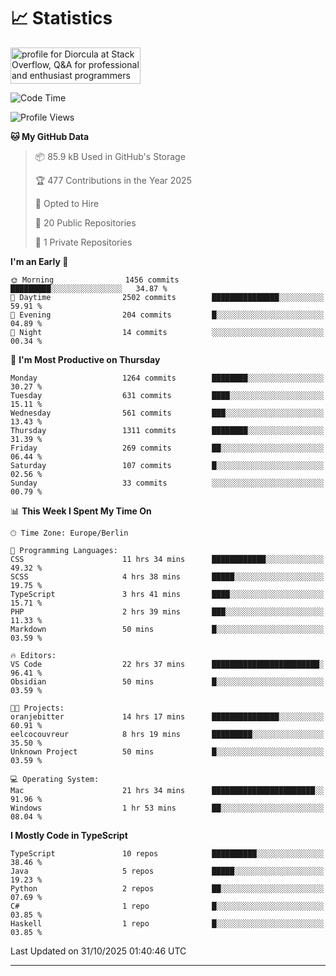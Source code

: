 # 📈 Statistics
 <a href="https://stackoverflow.com/users/10433530/diorcula"><img src="https://stackoverflow.com/users/flair/10433530.png" width="208" height="58" alt="profile for Diorcula at Stack Overflow, Q&amp;A for professional and enthusiast programmers" title="profile for Diorcula at Stack Overflow, Q&amp;A for professional and enthusiast programmers"></a>
 
<!--START_SECTION:waka-->
![Code Time](http://img.shields.io/badge/Code%20Time-736%20hrs%2055%20mins-blue)

![Profile Views](http://img.shields.io/badge/Profile%20Views-0-blue)

**🐱 My GitHub Data** 

> 📦 85.9 kB Used in GitHub's Storage 
 > 
> 🏆 477 Contributions in the Year 2025
 > 
> 💼 Opted to Hire
 > 
> 📜 20 Public Repositories 
 > 
> 🔑 1 Private Repositories 
 > 
**I'm an Early 🐤** 

```text
🌞 Morning                1456 commits        █████████░░░░░░░░░░░░░░░░   34.87 % 
🌆 Daytime                2502 commits        ███████████████░░░░░░░░░░   59.91 % 
🌃 Evening                204 commits         █░░░░░░░░░░░░░░░░░░░░░░░░   04.89 % 
🌙 Night                  14 commits          ░░░░░░░░░░░░░░░░░░░░░░░░░   00.34 % 
```
📅 **I'm Most Productive on Thursday** 

```text
Monday                   1264 commits        ████████░░░░░░░░░░░░░░░░░   30.27 % 
Tuesday                  631 commits         ████░░░░░░░░░░░░░░░░░░░░░   15.11 % 
Wednesday                561 commits         ███░░░░░░░░░░░░░░░░░░░░░░   13.43 % 
Thursday                 1311 commits        ████████░░░░░░░░░░░░░░░░░   31.39 % 
Friday                   269 commits         ██░░░░░░░░░░░░░░░░░░░░░░░   06.44 % 
Saturday                 107 commits         █░░░░░░░░░░░░░░░░░░░░░░░░   02.56 % 
Sunday                   33 commits          ░░░░░░░░░░░░░░░░░░░░░░░░░   00.79 % 
```


📊 **This Week I Spent My Time On** 

```text
🕑︎ Time Zone: Europe/Berlin

💬 Programming Languages: 
CSS                      11 hrs 34 mins      ████████████░░░░░░░░░░░░░   49.32 % 
SCSS                     4 hrs 38 mins       █████░░░░░░░░░░░░░░░░░░░░   19.75 % 
TypeScript               3 hrs 41 mins       ████░░░░░░░░░░░░░░░░░░░░░   15.71 % 
PHP                      2 hrs 39 mins       ███░░░░░░░░░░░░░░░░░░░░░░   11.33 % 
Markdown                 50 mins             █░░░░░░░░░░░░░░░░░░░░░░░░   03.59 % 

🔥 Editors: 
VS Code                  22 hrs 37 mins      ████████████████████████░   96.41 % 
Obsidian                 50 mins             █░░░░░░░░░░░░░░░░░░░░░░░░   03.59 % 

🐱‍💻 Projects: 
oranjebitter             14 hrs 17 mins      ███████████████░░░░░░░░░░   60.91 % 
eelcocouvreur            8 hrs 19 mins       █████████░░░░░░░░░░░░░░░░   35.50 % 
Unknown Project          50 mins             █░░░░░░░░░░░░░░░░░░░░░░░░   03.59 % 

💻 Operating System: 
Mac                      21 hrs 34 mins      ███████████████████████░░   91.96 % 
Windows                  1 hr 53 mins        ██░░░░░░░░░░░░░░░░░░░░░░░   08.04 % 
```

**I Mostly Code in TypeScript** 

```text
TypeScript               10 repos            ██████████░░░░░░░░░░░░░░░   38.46 % 
Java                     5 repos             █████░░░░░░░░░░░░░░░░░░░░   19.23 % 
Python                   2 repos             ██░░░░░░░░░░░░░░░░░░░░░░░   07.69 % 
C#                       1 repo              █░░░░░░░░░░░░░░░░░░░░░░░░   03.85 % 
Haskell                  1 repo              █░░░░░░░░░░░░░░░░░░░░░░░░   03.85 % 
```




 Last Updated on 31/10/2025 01:40:46 UTC
<!--END_SECTION:waka-->
 
---


